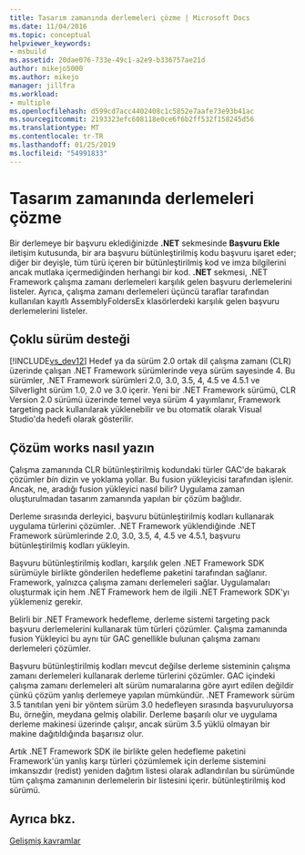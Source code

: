 ```yaml
---
title: Tasarım zamanında derlemeleri çözme | Microsoft Docs
ms.date: 11/04/2016
ms.topic: conceptual
helpviewer_keywords:
- msbuild
ms.assetid: 20dae076-733e-49c1-a2e9-b336757ae21d
author: mikejo5000
ms.author: mikejo
manager: jillfra
ms.workload:
- multiple
ms.openlocfilehash: d599cd7acc4402408c1c5852e7aafe73e93b41ac
ms.sourcegitcommit: 2193323efc608118e0ce6f6b2ff532f158245d56
ms.translationtype: MT
ms.contentlocale: tr-TR
ms.lasthandoff: 01/25/2019
ms.locfileid: "54991833"
---
```

# <a name="resolve-assemblies-at-design-time"></a>Tasarım zamanında derlemeleri çözme
Bir derlemeye bir başvuru eklediğinizde **.NET** sekmesinde **Başvuru Ekle** iletişim kutusunda, bir ara başvuru bütünleştirilmiş kodu başvuru işaret eder; diğer bir deyişle, tüm türü içeren bir bütünleştirilmiş kod ve imza bilgilerini ancak mutlaka içermediğinden herhangi bir kod. **.NET** sekmesi, .NET Framework çalışma zamanı derlemeleri karşılık gelen başvuru derlemelerini listeler. Ayrıca, çalışma zamanı derlemeleri üçüncü taraflar tarafından kullanılan kayıtlı AssemblyFoldersEx klasörlerdeki karşılık gelen başvuru derlemelerini listeler.  
  
## <a name="multi-targeting"></a>Çoklu sürüm desteği  
 [!INCLUDE[vs_dev12](../extensibility/includes/vs_dev12_md.md)] Hedef ya da sürüm 2.0 ortak dil çalışma zamanı (CLR) üzerinde çalışan .NET Framework sürümlerinde veya sürüm sayesinde 4. Bu sürümler, .NET Framework sürümleri 2.0, 3.0, 3.5, 4, 4.5 ve 4.5.1 ve Silverlight sürüm 1.0, 2.0 ve 3.0 içerir. Yeni bir .NET Framework sürümü, CLR Version 2.0 sürümü üzerinde temel veya sürüm 4 yayımlanır, Framework targeting pack kullanılarak yüklenebilir ve bu otomatik olarak Visual Studio'da hedefi olarak gösterilir.  
  
## <a name="how-type-resolution-works"></a>Çözüm works nasıl yazın  
 Çalışma zamanında CLR bütünleştirilmiş kodundaki türler GAC'de bakarak çözümler *bin* dizin ve yoklama yollar. Bu fusion yükleyicisi tarafından işlenir. Ancak, ne, aradığı fusion yükleyici nasıl bilir? Uygulama zaman oluşturulmadan tasarım zamanında yapılan bir çözüm bağlıdır.  
  
 Derleme sırasında derleyici, başvuru bütünleştirilmiş kodları kullanarak uygulama türlerini çözümler. .NET Framework yüklendiğinde .NET Framework sürümlerinde 2.0, 3.0, 3.5, 4, 4.5 ve 4.5.1, başvuru bütünleştirilmiş kodları yükleyin.  
  
 Başvuru bütünleştirilmiş kodları, karşılık gelen .NET Framework SDK sürümüyle birlikte gönderilen hedefleme paketini tarafından sağlanır. Framework, yalnızca çalışma zamanı derlemeleri sağlar. Uygulamaları oluşturmak için hem .NET Framework hem de ilgili .NET Framework SDK'yı yüklemeniz gerekir.  
  
 Belirli bir .NET Framework hedefleme, derleme sistemi targeting pack başvuru derlemelerini kullanarak tüm türleri çözümler. Çalışma zamanında fusion Yükleyici bu aynı tür GAC genellikle bulunan çalışma zamanı derlemeleri çözümler.  
  
 Başvuru bütünleştirilmiş kodları mevcut değilse derleme sisteminin çalışma zamanı derlemeleri kullanarak derleme türlerini çözümler. GAC içindeki çalışma zamanı derlemeleri alt sürüm numaralarına göre ayırt edilen değildir çünkü çözüm yanlış derlemeye yapılan mümkündür. .NET Framework sürüm 3.5 tanıtılan yeni bir yöntem sürüm 3.0 hedefleyen sırasında başvuruluyorsa Bu, örneğin, meydana gelmiş olabilir. Derleme başarılı olur ve uygulama derleme makinesi üzerinde çalışır, ancak sürüm 3.5 yüklü olmayan bir makine dağıtıldığında başarısız olur.  
  
 Artık .NET Framework SDK ile birlikte gelen hedefleme paketini Framework'ün yanlış karşı türleri çözümlemek için derleme sistemini imkansızdır (redist) yeniden dağıtım listesi olarak adlandırılan bu sürümünde tüm çalışma zamanının derlemelerin bir listesini içerir. bütünleştirilmiş kod sürümü.  
  
## <a name="see-also"></a>Ayrıca bkz.  
 [Gelişmiş kavramlar](../msbuild/msbuild-advanced-concepts.md)